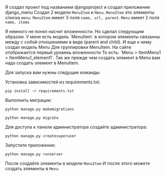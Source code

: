Я создал проект под названием djangoproject и создал приложение django_menu
Создал 2 модели `MenuItem` и `Menu`. `MenuItem` это элементы списка `menu`. `MenuItem` имеет 3 поля `name, url, parent`. `Menu` имеет 2 поля `name, items`
<p>
Я немного не понял насчет вложенности. Но сделал следующим образом. У меня есть модель `MenuItem` в котором элементы связанны между с собой отношениями в виде (parent and child). И еще к ниму создал модель Menu Для группировки MenuItem. На сайте отображается первый уровень вложенности То есть:
`Menu > ItemMenu1 > ItemMenu1_element1`. Так же прежде чем создать элемент в Menu вам надо создать элемент в MenuItem.
<p>
Для запуска вам нужны следущие команды:
  
Установка зависимостей из requirements.txt:

`pip install -r requirements.txt`

Выполнить миграции:

`python manage.py makemigrations`

`python manage.py migrate`

Для доступа к панели администратора создайте администратора:

`python manage.py createsuperuser`

Запустите приложение:

`python manage.py runserver`

После создайте элементы в модели `MenuItem`
И после этого можете создать элементы в `Menu`.
